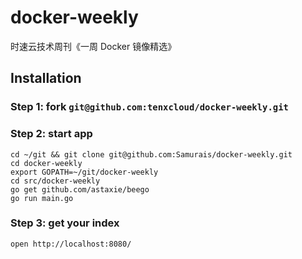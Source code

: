 # docker-weekly
时速云技术周刊《一周 Docker 镜像精选》


## Installation 

### Step 1: fork ```git@github.com:tenxcloud/docker-weekly.git```

### Step 2: start app
```
cd ~/git && git clone git@github.com:Samurais/docker-weekly.git
cd docker-weekly
export GOPATH=~/git/docker-weekly
cd src/docker-weekly
go get github.com/astaxie/beego
go run main.go
```

### Step 3: get your index

```
open http://localhost:8080/
```
